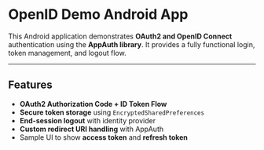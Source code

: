 # OpenID Demo Android App

This Android application demonstrates **OAuth2 and OpenID Connect** authentication using the **AppAuth library**. It provides a fully functional login, token management, and logout flow.

---

## Features

* **OAuth2 Authorization Code + ID Token Flow**
* **Secure token storage** using `EncryptedSharedPreferences`
* **End-session logout** with identity provider
* **Custom redirect URI handling** with AppAuth
* Sample UI to show **access token** and **refresh token**


